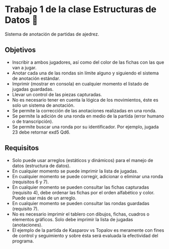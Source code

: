 # Trabajo 1 de la clase Estructuras de Datos 🥳

Sistema de anotación de partidas de
ajedrez.

## Objetivos

- Inscribir a ambos jugadores, así como del color de las fichas con las que van a
jugar.
- Anotar cada una de las rondas sin límite alguno y siguiendo el sistema de
anotación estándar.
- Imprimir (mostrar en consola) en cualquier momento el listado de jugadas
guardadas.
- Llevar un control de las piezas capturadas.
- No es necesario tener en cuenta la lógica de los movimientos, éste es solo un
sistema de anotación.
- Se permite la corrección de las anotaciones realizadas en una ronda.
- Se permite la adición de una ronda en medio de la partida (error humano o de
transcripción).
- Se permite buscar una ronda por su identificador. Por ejemplo, jugada 23 debe
retornar exd5 Qd6.

## Requisitos

- Solo puede usar arreglos (estáticos y dinámicos) para el manejo de datos
(estructura de datos).
- En cualquier momento se puede imprimir la lista de jugadas.
- En cualquier momento se puede corregir, adicionar o eliminar una ronda
(requisitos 6 y 7).
- En cualquier momento se pueden consultar las fichas capturadas (requisito 4),
debe ordenar las fichas por el orden alfabético y color. Puede usar más de un
arreglo.
- En cualquier momento se pueden consultar las rondas guardadas (requisito 7).
- No es necesario imprimir el tablero con dibujos, fichas, cuadros o elementos
gráficos. Solo debe imprimir la lista de jugadas (anotaciones).
- El ejemplo de la partida de Kasparov vs Topalov es meramente con fines de
control y seguimiento y sobre ésta será evaluada la efectividad del programa.
